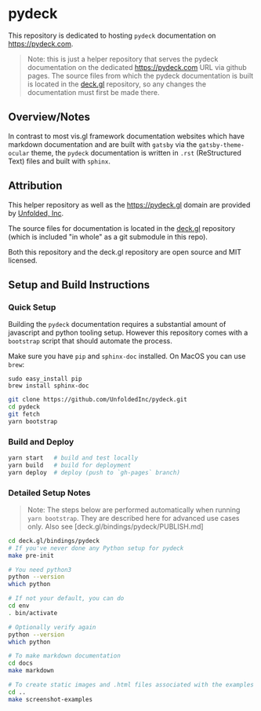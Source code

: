 # pydeck

This repository is dedicated to hosting `pydeck` documentation on https://pydeck.com.

> Note: this is just a helper repository that serves the pydeck documentation on the dedicated https://pydeck.com URL via github pages. The source files from which the pydeck documentation is built is located in the [deck.gl](https://github.com/uber/deck.gl) repository, so any changes the documentation must first be made there.

## Overview/Notes

In contrast to most vis.gl framework documentation websites which have markdown documentation and are built with `gatsby` via the `gatsby-theme-ocular` theme, the `pydeck` documentation is written in `.rst` (ReStructured Text) files and built with `sphinx`.

## Attribution

This helper repository as well as the https://pydeck.gl domain are provided by [Unfolded, Inc](www.unfolded.ai).

The source files for documentation is located in the [deck.gl](https://github.com/uber/deck.gl) repository (which is included "in whole" as a git submodule in this repo).

Both this repository and the deck.gl repository are open source and MIT licensed.

## Setup and Build Instructions

### Quick Setup

Building the `pydeck` documentation requires a substantial amount of javascript and python tooling setup. However this repository comes with a `bootstrap` script that should automate the process.

Make sure you have `pip` and `sphinx-doc` installed. On MacOS you can use `brew`:
```
sudo easy_install pip
brew install sphinx-doc
```

```sh
git clone https://github.com/UnfoldedInc/pydeck.git
cd pydeck
git fetch
yarn bootstrap
```

### Build and Deploy

```sh
yarn start   # build and test locally
yarn build   # build for deployment
yarn deploy  # deploy (push to `gh-pages` branch)
```

### Detailed Setup Notes

> Note: The steps below are performed automatically when running `yarn bootstrap`. They are described here for advanced use cases only. Also see [deck.gl/bindings/pydeck/PUBLISH.md]

```bash
cd deck.gl/bindings/pydeck
# If you've never done any Python setup for pydeck
make pre-init

# You need python3
python --version
which python

# If not your default, you can do
cd env
. bin/activate

# Optionally verify again
python --version
which python

# To make markdown documentation
cd docs
make markdown

# To create static images and .html files associated with the examples in `examples/`
cd ..
make screenshot-examples
```

